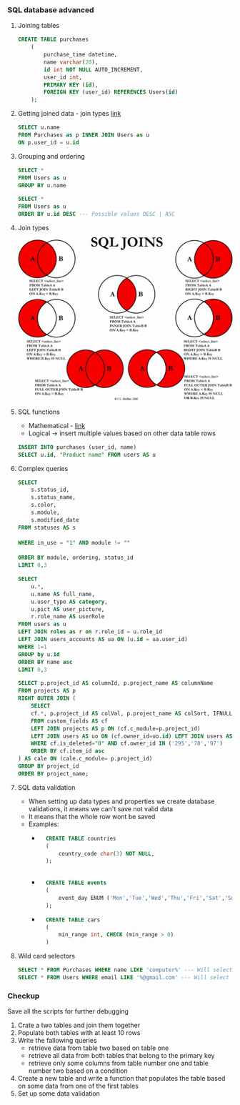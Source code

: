 ### SQL database advanced
1. Joining tables
    ```sql
    CREATE TABLE purchases
        (
            purchase_time datetime,
            name varchar(20),
            id int NOT NULL AUTO_INCREMENT,
            user_id int,
            PRIMARY KEY (id),
            FOREIGN KEY (user_id) REFERENCES Users(id)
        );
    ```

2. Getting joined data - join types [link](http://www.sql-join.com/sql-join-types)
    ```sql
    SELECT u.name 
    FROM Purchases as p INNER JOIN Users as u
    ON p.user_id = u.id
    ```

3. Grouping and ordering
    ```sql
    SELECT *
    FROM Users as u
    GROUP BY u.name
    ```

    ```sql
    SELECT *
    FROM Users as u
    ORDER BY u.id DESC --- Possible values DESC | ASC
    ```

4. Join types
    ![SQL joins](img/sql-joins.jpg)

5. SQL functions
    * Mathematical - [link](https://dev.mysql.com/doc/refman/8.0/en/mathematical-functions.html)
    * Logical -> insert multiple values based on other data table rows
    ```sql
    INSERT INTO purchases (user_id, name)
    SELECT u.id, "Product name" FROM users AS u
    ```
6. Complex queries
    ```sql
    SELECT
        s.status_id,
        s.status_name,
        s.color,
        s.module,
        s.modified_date
    FROM statuses AS s

    WHERE in_use = "1" AND module != ""

    ORDER BY module, ordering, status_id
    LIMIT 0,3
    ```
    ```sql
    SELECT 
        u.*,
        u.name AS full_name,
        u.user_type AS category,
        u.pict AS user_picture,
        r.role_name AS userRole 
    FROM users as u
    LEFT JOIN roles as r on r.role_id = u.role_id
    LEFT JOIN users_accounts AS ua ON (u.id = ua.user_id)
    WHERE 1=1 
    GROUP by u.id
    ORDER BY name asc
    LIMIT 0,3
    ```
    ```sql
    SELECT p.project_id AS columnId, p.project_name AS columnName  
    FROM projects AS p
    RIGHT OUTER JOIN (
        SELECT
        cf.*, p.project_id AS colVal, p.project_name AS colSort, IFNULL(uo.id, 0) AS rowVal, uo.name AS rowSort , usr.initials AS owner_initials, usr.name AS owner_name 
        FROM custom_fields AS cf
        LEFT JOIN projects AS p ON (cf.c_module=p.project_id)
        LEFT JOIN users AS uo ON (cf.owner_id=uo.id) LEFT JOIN users AS usr ON (usr.id = cf.owner_id) 
        WHERE cf.is_deleted="0" AND cf.owner_id IN ('295','78','97') 
        ORDER BY cf.item_id asc
    ) AS cale ON (cale.c_module= p.project_id)
    GROUP BY project_id
    ORDER BY project_name;		
    ```
7. SQL data validation
    * When setting up data types and properties we create database validations, it means we can't save not valid data
    * It means that the whole row wont be saved
    * Examples:
        * ```sql
            CREATE TABLE countries
            (
                country_code char(3) NOT NULL,
            );
        
        * ```sql
            CREATE TABLE events
            (
                event_day ENUM ('Mon','Tue','Wed','Thu','Fri','Sat','Sun'),
            );
        * ```sql
            CREATE TABLE cars
            (
                min_range int, CHECK (min_range > 0)
            )

8. Wild card selectors
    ```sql
    SELECT * FROM Purchases WHERE name LIKE 'computer%' --- Will select all rows that starts with computer
    SELECT * FROM Users WHERE email LIKE '%@gmail.com' --- Will select all rows that end with @gmail.com
    ```

### Checkup
Save all the scripts for further debugging
1. Crate a two tables and join them together
2. Populate both tables with at least 10 rows
3. Write the fallowing queries
    * retrieve data from table two based on table one
    * retrieve all data from both tables that belong to the primary key
    * retrieve only some columns from table number one and table number two based on a condition
4. Create a new table and write a function that populates the table based on some data from one of the first tables
5. Set up some data validation